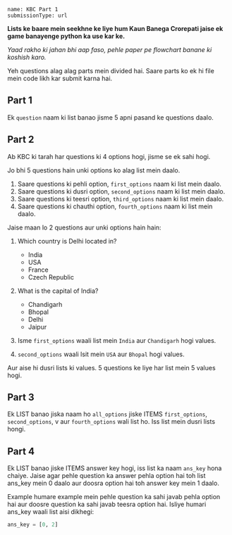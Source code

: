 ```ngMeta
name: KBC Part 1
submissionType: url
```


**Lists ke baare mein seekhne ke liye hum Kaun Banega Crorepati jaise ek game banayenge python ka use kar ke.**

*Yaad rakho ki jahan bhi aap faso, pehle paper pe flowchart banane ki koshish karo.*

Yeh questions alag alag parts mein divided hai. Saare parts ko ek hi file mein code likh kar submit karna hai.

## Part 1

Ek `question` naam ki list banao jisme 5 apni pasand ke questions daalo.

## Part 2

Ab KBC ki tarah har questions ki 4 options hogi, jisme se ek sahi hogi.

Jo bhi 5 questions hain unki options ko alag list mein daalo.

1. Saare questions ki pehli option, `first_options` naam ki list mein daalo.
2. Saare questions ki dusri option, `second_options` naam ki list mein daalo.
3. Saare questions ki teesri option, `third_options` naam ki list mein daalo.
4. Saare questions ki chauthi option, `fourth_options` naam ki list mein daalo.

Jaise maan lo 2 questions aur unki options hain hain:

1. Which country is Delhi located in?
	* India
	* USA
	* France
	* Czech Republic
2. What is the capital of India?
	* Chandigarh
	* Bhopal
	* Delhi
	* Jaipur

1. Isme `first_options` waali list mein `India` aur `Chandigarh` hogi values.
2. `second_options` waali lsit mein `USA` aur `Bhopal` hogi values.

Aur aise hi dusri lists ki values. 5 questions ke liye har list mein 5 values hogi.

## Part 3

Ek LIST banao jiska naam ho `all_options` jiske ITEMS `first_options`, `second_options`, v aur `fourth_options` wali list ho. Iss list mein dusri lists hongi.

## Part 4

Ek LIST banao jiske ITEMS answer key hogi, iss list ka naam `ans_key` hona chaiye. Jaise agar pehle question ka answer pehla option hai toh list ans_key mein 0 daalo aur doosra option hai toh answer key mein 1 daalo.

Example humare example mein pehle question ka sahi javab pehla option hai aur doosre question ka sahi javab teesra option hai. Isliye humari ans_key waali list aisi dikhegi:

```python
ans_key = [0, 2]
```
